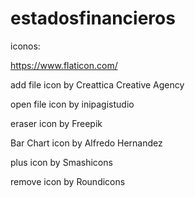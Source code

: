 # estadosfinancieros

iconos:

https://www.flaticon.com/

add file icon by Creattica Creative Agency

open file icon by inipagistudio

eraser icon by Freepik

Bar Chart icon by Alfredo Hernandez

plus icon by Smashicons

remove icon by Roundicons
